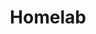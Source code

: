 ---
title: Homelab
description: My Homelab
# image: img/homelab.jpg

# Badge style
style:
    background: "#165DFF"
    color: "#fff"
---